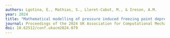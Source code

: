 ```yaml
---
authors: Lgotina, E., Mathias, S., Lloret-Cabot, M., & Ireson, A.M.
year: 2024
title: "Mathematical modelling of pressure induced freezing point depression within soils exhibiting strong capillary pressure effect."
journal: Proceedings of the 2024 UK Association for Computational Mechanics Conference
doi: 10.62512/conf.ukacm2024.079
---
```



